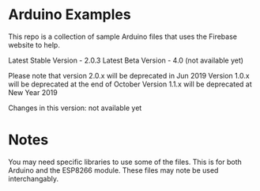 # Arduino Examples
This repo is a collection of sample Arduino files that uses the Firebase website to help.

Latest Stable Version - 2.0.3
Latest Beta Version - 4.0 (not available yet)

Please note that version 2.0.x will be deprecated in Jun 2019
Version 1.0.x will be deprecated at the end of October
Version 1.1.x will be deprecated at New Year 2019

Changes in this version:
not available yet

# Notes
You may need specific libraries to use some of the files. This is for both Arduino and the ESP8266 module. These files may note be used interchangably.

